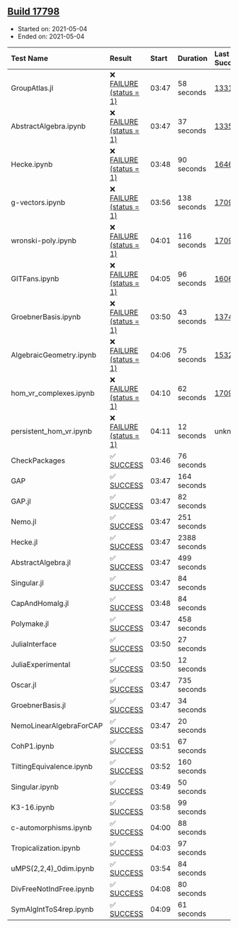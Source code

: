## [Build 17798](https://oscarci.mathematik.uni-kl.de/job/oscar/17798/)

* Started on: 2021-05-04
* Ended on: 2021-05-04

| Test Name    | Result | Start | Duration | Last Success | First Failure |
|:-------------|:-------|:------|:---------|:-------------|:--------------|
| GroupAtlas.jl | ❌ [FAILURE (status = 1)](https://oscarci.mathematik.uni-kl.de/job/oscar/17798/artifact/logs/build-17798/GroupAtlas.jl.log) | 03:47 | 58 seconds | [13311](https://oscarci.mathematik.uni-kl.de/job/oscar/13311/) | [13312](https://oscarci.mathematik.uni-kl.de/job/oscar/13312/) |
| AbstractAlgebra.ipynb | ❌ [FAILURE (status = 1)](https://oscarci.mathematik.uni-kl.de/job/oscar/17798/artifact/logs/build-17798/AbstractAlgebra.ipynb.log) | 03:47 | 37 seconds | [13355](https://oscarci.mathematik.uni-kl.de/job/oscar/13355/) | [13356](https://oscarci.mathematik.uni-kl.de/job/oscar/13356/) |
| Hecke.ipynb | ❌ [FAILURE (status = 1)](https://oscarci.mathematik.uni-kl.de/job/oscar/17798/artifact/logs/build-17798/Hecke.ipynb.log) | 03:48 | 90 seconds | [16463](https://oscarci.mathematik.uni-kl.de/job/oscar/16463/) | [16464](https://oscarci.mathematik.uni-kl.de/job/oscar/16464/) |
| g-vectors.ipynb | ❌ [FAILURE (status = 1)](https://oscarci.mathematik.uni-kl.de/job/oscar/17798/artifact/logs/build-17798/g-vectors.ipynb.log) | 03:56 | 138 seconds | [17099](https://oscarci.mathematik.uni-kl.de/job/oscar/17099/) | [17100](https://oscarci.mathematik.uni-kl.de/job/oscar/17100/) |
| wronski-poly.ipynb | ❌ [FAILURE (status = 1)](https://oscarci.mathematik.uni-kl.de/job/oscar/17798/artifact/logs/build-17798/wronski-poly.ipynb.log) | 04:01 | 116 seconds | [17098](https://oscarci.mathematik.uni-kl.de/job/oscar/17098/) | [17099](https://oscarci.mathematik.uni-kl.de/job/oscar/17099/) |
| GITFans.ipynb | ❌ [FAILURE (status = 1)](https://oscarci.mathematik.uni-kl.de/job/oscar/17798/artifact/logs/build-17798/GITFans.ipynb.log) | 04:05 | 96 seconds | [16068](https://oscarci.mathematik.uni-kl.de/job/oscar/16068/) | [16069](https://oscarci.mathematik.uni-kl.de/job/oscar/16069/) |
| GroebnerBasis.ipynb | ❌ [FAILURE (status = 1)](https://oscarci.mathematik.uni-kl.de/job/oscar/17798/artifact/logs/build-17798/GroebnerBasis.ipynb.log) | 03:50 | 43 seconds | [13748](https://oscarci.mathematik.uni-kl.de/job/oscar/13748/) | [13749](https://oscarci.mathematik.uni-kl.de/job/oscar/13749/) |
| AlgebraicGeometry.ipynb | ❌ [FAILURE (status = 1)](https://oscarci.mathematik.uni-kl.de/job/oscar/17798/artifact/logs/build-17798/AlgebraicGeometry.ipynb.log) | 04:06 | 75 seconds | [15322](https://oscarci.mathematik.uni-kl.de/job/oscar/15322/) | [15323](https://oscarci.mathematik.uni-kl.de/job/oscar/15323/) |
| hom_vr_complexes.ipynb | ❌ [FAILURE (status = 1)](https://oscarci.mathematik.uni-kl.de/job/oscar/17798/artifact/logs/build-17798/hom_vr_complexes.ipynb.log) | 04:10 | 62 seconds | [17099](https://oscarci.mathematik.uni-kl.de/job/oscar/17099/) | [17100](https://oscarci.mathematik.uni-kl.de/job/oscar/17100/) |
| persistent_hom_vr.ipynb | ❌ [FAILURE (status = 1)](https://oscarci.mathematik.uni-kl.de/job/oscar/17798/artifact/logs/build-17798/persistent_hom_vr.ipynb.log) | 04:11 | 12 seconds | unknown | unknown |
| CheckPackages | ✅ [SUCCESS](https://oscarci.mathematik.uni-kl.de/job/oscar/17798/artifact/logs/build-17798/CheckPackages.log) | 03:46 | 76 seconds |  |  |
| GAP | ✅ [SUCCESS](https://oscarci.mathematik.uni-kl.de/job/oscar/17798/artifact/logs/build-17798/GAP.log) | 03:47 | 164 seconds |  |  |
| GAP.jl | ✅ [SUCCESS](https://oscarci.mathematik.uni-kl.de/job/oscar/17798/artifact/logs/build-17798/GAP.jl.log) | 03:47 | 82 seconds |  |  |
| Nemo.jl | ✅ [SUCCESS](https://oscarci.mathematik.uni-kl.de/job/oscar/17798/artifact/logs/build-17798/Nemo.jl.log) | 03:47 | 251 seconds |  |  |
| Hecke.jl | ✅ [SUCCESS](https://oscarci.mathematik.uni-kl.de/job/oscar/17798/artifact/logs/build-17798/Hecke.jl.log) | 03:47 | 2388 seconds |  |  |
| AbstractAlgebra.jl | ✅ [SUCCESS](https://oscarci.mathematik.uni-kl.de/job/oscar/17798/artifact/logs/build-17798/AbstractAlgebra.jl.log) | 03:47 | 499 seconds |  |  |
| Singular.jl | ✅ [SUCCESS](https://oscarci.mathematik.uni-kl.de/job/oscar/17798/artifact/logs/build-17798/Singular.jl.log) | 03:47 | 84 seconds |  |  |
| CapAndHomalg.jl | ✅ [SUCCESS](https://oscarci.mathematik.uni-kl.de/job/oscar/17798/artifact/logs/build-17798/CapAndHomalg.jl.log) | 03:48 | 84 seconds |  |  |
| Polymake.jl | ✅ [SUCCESS](https://oscarci.mathematik.uni-kl.de/job/oscar/17798/artifact/logs/build-17798/Polymake.jl.log) | 03:47 | 458 seconds |  |  |
| JuliaInterface | ✅ [SUCCESS](https://oscarci.mathematik.uni-kl.de/job/oscar/17798/artifact/logs/build-17798/JuliaInterface.log) | 03:50 | 27 seconds |  |  |
| JuliaExperimental | ✅ [SUCCESS](https://oscarci.mathematik.uni-kl.de/job/oscar/17798/artifact/logs/build-17798/JuliaExperimental.log) | 03:50 | 12 seconds |  |  |
| Oscar.jl | ✅ [SUCCESS](https://oscarci.mathematik.uni-kl.de/job/oscar/17798/artifact/logs/build-17798/Oscar.jl.log) | 03:47 | 735 seconds |  |  |
| GroebnerBasis.jl | ✅ [SUCCESS](https://oscarci.mathematik.uni-kl.de/job/oscar/17798/artifact/logs/build-17798/GroebnerBasis.jl.log) | 03:47 | 34 seconds |  |  |
| NemoLinearAlgebraForCAP | ✅ [SUCCESS](https://oscarci.mathematik.uni-kl.de/job/oscar/17798/artifact/logs/build-17798/NemoLinearAlgebraForCAP.log) | 03:47 | 20 seconds |  |  |
| CohP1.ipynb | ✅ [SUCCESS](https://oscarci.mathematik.uni-kl.de/job/oscar/17798/artifact/logs/build-17798/CohP1.ipynb.log) | 03:51 | 67 seconds |  |  |
| TiltingEquivalence.ipynb | ✅ [SUCCESS](https://oscarci.mathematik.uni-kl.de/job/oscar/17798/artifact/logs/build-17798/TiltingEquivalence.ipynb.log) | 03:52 | 160 seconds |  |  |
| Singular.ipynb | ✅ [SUCCESS](https://oscarci.mathematik.uni-kl.de/job/oscar/17798/artifact/logs/build-17798/Singular.ipynb.log) | 03:49 | 50 seconds |  |  |
| K3-16.ipynb | ✅ [SUCCESS](https://oscarci.mathematik.uni-kl.de/job/oscar/17798/artifact/logs/build-17798/K3-16.ipynb.log) | 03:58 | 99 seconds |  |  |
| c-automorphisms.ipynb | ✅ [SUCCESS](https://oscarci.mathematik.uni-kl.de/job/oscar/17798/artifact/logs/build-17798/c-automorphisms.ipynb.log) | 04:00 | 88 seconds |  |  |
| Tropicalization.ipynb | ✅ [SUCCESS](https://oscarci.mathematik.uni-kl.de/job/oscar/17798/artifact/logs/build-17798/Tropicalization.ipynb.log) | 04:03 | 97 seconds |  |  |
| uMPS(2,2,4)_0dim.ipynb | ✅ [SUCCESS](https://oscarci.mathematik.uni-kl.de/job/oscar/17798/artifact/logs/build-17798/uMPS-2-2-4-_0dim.ipynb.log) | 03:54 | 84 seconds |  |  |
| DivFreeNotIndFree.ipynb | ✅ [SUCCESS](https://oscarci.mathematik.uni-kl.de/job/oscar/17798/artifact/logs/build-17798/DivFreeNotIndFree.ipynb.log) | 04:08 | 80 seconds |  |  |
| SymAlgIntToS4rep.ipynb | ✅ [SUCCESS](https://oscarci.mathematik.uni-kl.de/job/oscar/17798/artifact/logs/build-17798/SymAlgIntToS4rep.ipynb.log) | 04:09 | 61 seconds |  |  |
